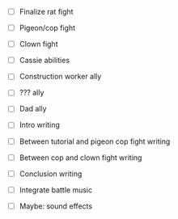 -   [ ] Finalize rat fight
-   [ ] Pigeon/cop fight
-   [ ] Clown fight

-   [ ] Cassie abilities
-   [ ] Construction worker ally
-   [ ] ??? ally
-   [ ] Dad ally

-   [ ] Intro writing
-   [ ] Between tutorial and pigeon cop fight writing
-   [ ] Between cop and clown fight writing
-   [ ] Conclusion writing

-   [ ] Integrate battle music
-   [ ] Maybe: sound effects
